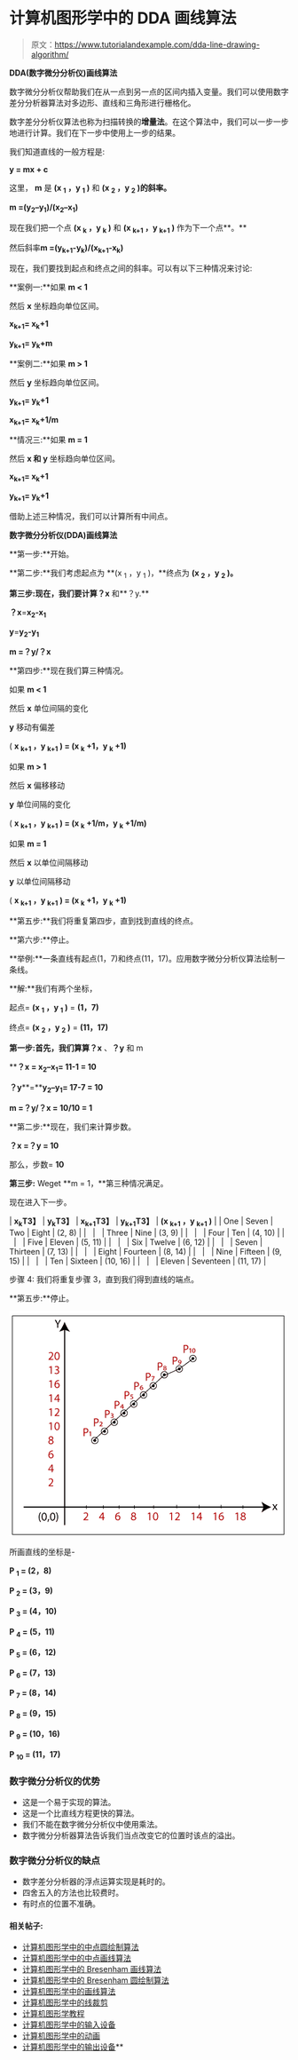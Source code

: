 # 计算机图形学中的 DDA 画线算法

> 原文：<https://www.tutorialandexample.com/dda-line-drawing-algorithm/>

**DDA(数字微分分析仪)画线算法**

数字微分分析仪帮助我们在从一点到另一点的区间内插入变量。我们可以使用数字差分分析器算法对多边形、直线和三角形进行栅格化。

数字差分分析仪算法也称为扫描转换的**增量法**。在这个算法中，我们可以一步一步地进行计算。我们在下一步中使用上一步的结果。

我们知道直线的一般方程是:

**y = mx + c**

这里， **m** 是 **(x <sub>1</sub> ，y <sub>1</sub> )** 和 **(x <sub>2</sub> ，y <sub>2</sub> )的斜率。**

**m =(y<sub>2</sub>–y<sub>1</sub>)/(x<sub>2</sub>–x<sub>1</sub>)**

现在我们把一个点 **(x <sub>k</sub> ，y <sub>k</sub> )** 和 **(x <sub>k+1</sub> ，y <sub>k+1</sub> )** 作为下一个点**。**

然后斜率**m =(y<sub>k+1</sub>-y<sub>k</sub>)/(x<sub>k+1</sub>-x<sub>k</sub>)**

现在，我们要找到起点和终点之间的斜率。可以有以下三种情况来讨论:

**案例一:**如果 **m < 1**

然后 **x** 坐标趋向单位区间。

**x<sub>k+1</sub>= x<sub>k</sub>+1**

**y<sub>k+1</sub>= y<sub>k</sub>+m**

**案例二:**如果 **m > 1**

然后 **y** 坐标趋向单位区间。

**y<sub>k+1</sub>= y<sub>k</sub>+1**

**x<sub>k+1</sub>= x<sub>k</sub>+1/m**

**情况三:**如果 **m = 1**

然后 **x 和 y** 坐标趋向单位区间。

**x<sub>k+1</sub>= x<sub>k</sub>+1**

**y<sub>k+1</sub>= y<sub>k</sub>+1**

借助上述三种情况，我们可以计算所有中间点。

**数字微分分析仪(DDA)画线算法**

**第一步:**开始。

**第二步:**我们考虑起点为 **(x <sub>1</sub> ，y <sub>1</sub> )，**终点为 **(x <sub>2</sub> ，y <sub>2</sub> )。**

**第三步:**现在，我们要计算**？x** 和**？y.**

**？x**=**x<sub>2</sub>-x<sub>1</sub>**

**y**=**y<sub>2</sub>-y<sub>1</sub>**

**m =？y/？x**

**第四步:**现在我们算三种情况。

如果 **m < 1**

然后 **x** 单位间隔的变化

**y** 移动有偏差

( **x <sub>k+1</sub> ，y <sub>k+1</sub> ) = (x <sub>k</sub> +1，y <sub>k</sub> +1)**

如果 **m > 1**

然后 **x** 偏移移动

**y** 单位间隔的变化

( **x <sub>k+1</sub> ，y <sub>k+1</sub> ) = (x <sub>k</sub> +1/m，y <sub>k</sub> +1/m)**

如果 **m = 1**

然后 **x** 以单位间隔移动

**y** 以单位间隔移动

( **x <sub>k+1</sub> ，y <sub>k+1</sub> ) = (x <sub>k</sub> +1，y <sub>k</sub> +1)**

**第五步:**我们将重复第四步，直到找到直线的终点。

**第六步:**停止。

**举例:**一条直线有起点(1，7)和终点(11，17)。应用数字微分分析仪算法绘制一条线。

**解:**我们有两个坐标，

起点= **(x <sub>1</sub> ，y <sub>1</sub> )** = **(1，7)**

终点= **(x <sub>2</sub> ，y <sub>2</sub> )** = **(11，17)**

**第一步:**首先，我们算算**？x** 、**？y** 和 m

 ****？x = x<sub>2</sub>–x<sub>1</sub>= 11-1 = 10**

**？y****=****y<sub>2</sub>–y<sub>1</sub>= 17-7 = 10**

**m =？y/？x = 10/10 = 1**

**第二步:**现在，我们来计算步数。

**？x =？y = 10**

那么，步数= **10**

**第三步:** Weget **m = 1，**第三种情况满足。

现在进入下一步。



| **x<sub>k</sub>T3】** | **y<sub>k</sub>T3】** | **x<sub>k+1</sub>T3】** | **y<sub>k+1</sub>T3】** | **(x <sub>k+1</sub> ，y <sub>k+1</sub> )** |
| One | Seven | Two | Eight | (2, 8) |
|   |   | Three | Nine | (3, 9) |
|   |   | Four | Ten | (4, 10) |
|   |   | Five | Eleven | (5, 11) |
|   |   | Six | Twelve | (6, 12) |
|   |   | Seven | Thirteen | (7, 13) |
|   |   | Eight | Fourteen | (8, 14) |
|   |   | Nine | Fifteen | (9, 15) |
|   |   | Ten | Sixteen | (10, 16) |
|   |   | Eleven | Seventeen | (11, 17) |



步骤 4: 我们将重复步骤 3，直到我们得到直线的端点。

**第五步:**停止。

![DDA line Drawing Algorithm in Computer Graphics](img/20f56c5845d551ea7f6f4081890526fb.png)

所画直线的坐标是-

**P <sub>1</sub> = (2，8)**

**P <sub>2</sub> = (3，9)**

**P <sub>3</sub> = (4，10)**

**P <sub>4</sub> = (5，11)**

**P <sub>5</sub> = (6，12)**

**P <sub>6</sub> = (7，13)**

**P <sub>7</sub> = (8，14)**

**P <sub>8</sub> = (9，15)**

**P <sub>9</sub> = (10，16)**

**P <sub>10</sub> = (11，17)**

### 数字微分分析仪的优势

*   这是一个易于实现的算法。
*   这是一个比直线方程更快的算法。
*   我们不能在数字微分分析仪中使用乘法。
*   数字微分分析器算法告诉我们当点改变它的位置时该点的溢出。

### 数字微分分析仪的缺点

*   数字差分分析器的浮点运算实现是耗时的。
*   四舍五入的方法也比较费时。
*   有时点的位置不准确。

#### 相关帖子:

*   [计算机图形学中的中点圆绘制算法](https://www.tutorialandexample.com/midpoint-circle-drawing-algorithm/)
*   [计算机图形学中的中点画线算法](https://www.tutorialandexample.com/mid-point-line-drawing-algorithm/)
*   [计算机图形学中的 Bresenham 画线算法](https://www.tutorialandexample.com/bresenhams-line-drawing-algorithm/)
*   [计算机图形学中的 Bresenham 圆绘制算法](https://www.tutorialandexample.com/bresenhams-circle-drawing-algorithm/)
*   [计算机图形学中的画线算法](https://www.tutorialandexample.com/line-drawing-algorithm/)
*   [计算机图形学中的线裁剪](https://www.tutorialandexample.com/line-clipping/)
*   [计算机图形学教程](https://www.tutorialandexample.com/computer-graphics-tutorial/)
*   [计算机图形学中的输入设备](https://www.tutorialandexample.com/input-devices-in-computer-graphics/)
*   [计算机图形学中的动画](https://www.tutorialandexample.com/animation-in-computer-graphics/)
*   [计算机图形学中的输出设备](https://www.tutorialandexample.com/output-devices-in-computer-graphics/)**